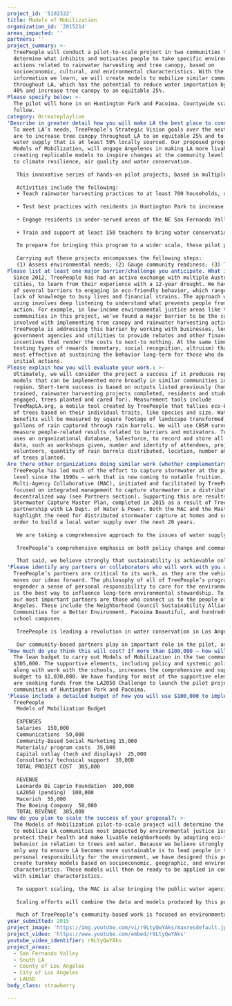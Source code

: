```yaml
---
project_id: '5102322'
title: Models of Mobilization
organization_id: '2015214'
areas_impacted: ''
partners: ''
project_summary: >-
  TreePeople will conduct a pilot-to-scale project in two communities that will
  determine what inhibits and motivates people to take specific environmental
  actions related to rainwater harvesting and tree canopy, based on
  socioeconomic, cultural, and environmental characteristics. With the
  information we learn, we will create models to mobilize similar communities
  throughout LA, which has the potential to reduce water importation by at least
  40% and increase tree canopy to an equitable 25%.
Please specify below: >-
  The pilot will hone in on Huntington Park and Pacoima. Countywide scaling to
  follow.
category: 0createplaylive
'Describe in greater detail how you will make LA the best place to connect:': >-
  To meet LA’s needs, TreePeople’s Strategic Vision goals over the next 10 years
  are to increase tree canopy throughout LA to an equitable 25% and to develop a
  water supply that is at least 50% locally sourced. Our proposed program,
  Models of Mobilization, will engage Angelenos in making LA more livable by
  creating replicable models to inspire changes at the community level related
  to climate resilience, air quality and water conservation. 
   
   This innovative series of hands-on pilot projects, based in multiple schools as well as two environmental justice areas, Huntington Park and Pacoima/NE San Fernando Valley, will develop models of community engagement to scale throughout LA County.
   
   Activities include the following:
   • Teach rainwater harvesting practices to at least 700 households, covering turf removal, drought-resistant landscaping, and rainwater harvesting techniques;
    
   • Test best practices with residents in Huntington Park to increase tree canopy through long-term stewardship of the urban forest through tree planting and tree care activities;
    
   • Engage residents in under-served areas of the NE San Fernando Valley to explore rainwater harvesting and landscape transformation at residences and schools;
   
   • Train and support at least 150 teachers to bring water conservation and recycling action projects to their classrooms and schoolyards; guide at least 4,000 students in projects on campus, impacting 150,000 students across LA County.
   
   To prepare for bringing this program to a wider scale, these pilot projects will use of Community Based Social Marketing practices through tree planting and tree care programs with local residents, as well as student training and teacher professional development in K-12 schools county-wide.
    
   Carrying out these projects encompasses the following steps: 
   (1) Assess environmental needs; (2) Gauge community readiness; (3) Test behavior change strategies; (4) Connect with new and current partners; (5) Educate and train communities about simple and practical ways to improve urgent and longer-term environmental issues; (6) Implement projects (turf removal, landscape transformation, rain barrel installation, tree planting and tree care) at residential, community, or school sites; (7) Follow-up with participants to analyze endurance of lifestyle changes; (8) Evaluate data based on socioeconomic and geographic characteristics; and (9) Create models for scaling up to effect larger change.
Please list at least one major barrier/challenge you anticipate. What is your strategy for overcoming these obstacles?: >-
  Since 2012, TreePeople has had an active exchange with multiple Australian
  cities, to learn from their experience with a 12-year drought. We have learned
  of several barriers to engaging in eco-friendly behavior, which range from
  lack of knowledge to busy lives and financial strains. The approach we are
  using involves deep listening to understand what prevents people from taking
  action. For example, in low-income environmental justice areas like the
  communities in this project, we’ve found a major barrier to be the cost
  involved with implementing tree canopy and rainwater harvesting activities.
  TreePeople is addressing this barrier by working with businesses, local
  government agencies and utilities to provide rebates and other financial
  incentives that render the costs to next-to nothing. At the same time, we are
  testing types of rewards (monetary, social recognition, altruism) that prove
  most effective at sustaining the behavior long-term for those who do take
  initial actions.
Please explain how you will evaluate your work.: >-
  Ultimately, we will consider the project a success if it produces replicable
  models that can be implemented more broadly in similar communities in the LA
  region. Short-term success is based on outputs listed previously (homeowners
  trained, rainwater harvesting projects completed, residents and students
  engaged, trees planted and cared for). Measurement tools include
  TreeMapLA.org, a mobile tool created by TreePeople that tallies eco-benefits
  of trees based on their individual traits, like species and size. Water
  benefits will be measured by square footage of landscape transformed, and/or
  gallons of rain captured through rain barrels. We will use CBSM surveys to
  measure people-related results related to barriers and motivators. TreePeople
  uses an organizational database, Salesforce, to record and store all program
  data, such as workshops given, number and identity of attendees, project
  volunteers, quantity of rain barrels distributed, location, number and species
  of trees planted.
Are there other organizations doing similar work (whether complementary or competitive)? What is unique about your proposed approach?: >-
  TreePeople has led much of the effort to capture stormwater at the parcel
  level since the 1990s – work that is now coming to notable fruition. A
  Multi-Agency Collaborative (MAC), initiated and facilitated by TreePeople is
  focused on integrated management to capture stormwater in a distributed,
  decentralized way (see Partners section). Supporting this are results of the
  Stormwater Capture Master Plan, completed in 2015 as a result of TreePeople’s
  partnership with LA Dept. of Water & Power. Both the MAC and the Master Plan
  highlight the need for distributed stormwater capture at homes and schools in
  order to build a local water supply over the next 20 years.
   
   We are taking a comprehensive approach to the issues of water supply and tree canopy, partnering with and training neighborhood councils, industry professionals, and home improvement stores to create a holistic nexus of support that will reach a maximum number of community members who will what they need to make water-friendly changes to their homes. This network will create a groundswell of “innovators”, which will lead to a large mobilization of the public to capture rainwater at home. 
   
   TreePeople’s comprehensive emphasis on both policy change and community engagement – a “top-down and bottom-up approach” is rare among environmental organizations. TreePeople’s role as a leader that coalesces people and guides them to take responsibility for their own homes, schools, and neighborhoods is unique. Nobody that we know in LA can fill those shoes at the present time. 
   
   That said, we believe strongly that sustainability is achievable only with an engaged, committed, educated, and prepared populace and we must work in partnership with other environmental and community organizations as well as government agencies in order to do so. TreePeople is the only nonprofit in LA that is touching upon all audiences – the schools, government agencies, corporate partners, the media and the general public – to drive change toward rainwater harvesting as well as a healthy tree canopy. There are other organizations, that are focused on planting and caring for trees and we often work together on a project basis - such as City Plants, Northeast Trees, and LA Conservation Corps. We also work regularly on water policy issues with Heal the Bay and Council for Watershed Health.
'Please identify any partners or collaborators who will work with you on this project. How much of the $100,000 grant award will each partner receive?': >-
  TreePeople’s partners are critical to its work, as they are the vehicle that
  moves our ideas forward. The philosophy of all of TreePeople’s programs is to
  engender a sense of personal responsibility to care for the environment, which
  is the best way to influence long-term environmental stewardship. To that end,
  our most important partners are those who connect us to the people of Los
  Angeles. These include the Neighborhood Council Sustainability Alliance,
  Communities for a Better Environment, Pacoima Beautiful, and hundreds of K-12
  school campuses. 
   
   TreePeople is leading a revolution in water conservation in Los Angeles, through a Multi-Agency Collaboration (MAC) with the three leading water agencies: LA Dept. of Water & Power, and LA County and LA City Public Works Departments. Other strategic relationships, including MOUs or other contracts, have been established with multiple government agencies including LA Unified School District Office of Sustainability, Metro Area Transit, US Forest Service (Angeles Forest), City of LA Dept. of Recreation & Parks, and City of Huntington Park. Industry and corporate partners include Tetra Tech, ARCSA (rainwater catchment professionals) and Macerich Malls. 
   
   Our community-based partners play an important role in the pilot, as they provide the milieu for our outreach efforts and they essentially have a ready-made constituency with clearly defined sociological indices. At the community level, TreePeople will provide trainings to homeowners, school children and water industry professionals. To do so, we are partnering with home improvement stores and retail malls, the American Rainwater Catchment Systems Association (ARCSA), plumbers’ union, and the Neighborhood Council Sustainability Alliance. Trainings will give audiences vital understanding of new technologies and practices related to landscape transformation, cistern installation and care, and proper use of multiple forms of water.
'How much do you think this will cost? If more than $100,000 – how will you cover the additional costs?': >-
  The lean budget to carry out Models of Mobilization in the two communities is
  $305,000. The supportive elements, including policy and systemic policy work,
  along with work with the schools, increases the comprehensive and supportive
  budget to $1,030,000. We have funding for most of the supportive elements but
  are seeking funds from the LA2050 Challenge to launch the pilot project in the
  communities of Huntington Park and Pacoima.
'Please include a detailed budget of how you will use $100,000 to implement this project.': |-
  TreePeople 
   Models of Mobilization Budget 
   
   EXPENSES 
   Salaries  150,000
   Communications  50,000
   Community-Based Social Marketing 15,000
   Materials/ program costs  35,000
   Capital outlay (tech and displays)  25,000
   Consultants/ technical support  30,000
   TOTAL PROJECT COST  305,000
   
   REVENUE 
   Leonardo Di Caprio Foundation  100,000
   LA2050 (pending)  100,000
   Macerich  55,000
   The Boeing Company  50,000
   TOTAL REVENUE  305,000
How do you plan to scale the success of your proposal?: >-
  The Models of Mobilization pilot-to-scale project will determine the best ways
  to mobilize LA communities most impacted by environmental justice issues to
  protect their health and make livable neighborhoods by adopting eco-friendly
  behavior in relation to trees and water. Because we believe strongly that the
  only way to ensure LA becomes more sustainable is to lead people in taking
  personal responsibility for the environment, we have designed this project to
  create turnkey models based on socioeconomic, geographic, and environmental
  characteristics. These models will then be ready to be applied in communities
  with similar characteristics. 
   
   To support scaling, the MAC is also bringing the public water agencies together to determine how to achieve similar goals at the systemic level. The MAC is helping to break down walls that have existed between these agencies – and their budgets – for decades. The long-term results could include more efficiency in resource management, along with funding to support community-based and home-based projects in our region that provide multiple benefits for the public, including water security, water quality, flood protection, energy efficiency, access to green space and local jobs.
   
   Scaling efforts will combine the data and models produced by this project with our “success formula” which multiplies the following: (a) Educating and engaging people with nature-based solutions (landscape transformation, rainwater capture, etc); (b) Developing and implementing communications tools and strategies to mobilize a critical mass; (c) Creating partnerships at the community and systemic levels for better urban ecosystem management; (d) Drive policy changes that promote green infrastructure at all government levels. 
   
   Much of TreePeople’s community-based work is focused on environmental justice areas, where pollution is high, eco-assets are low, and socioeconomic challenges are immense. When people think of human rights, they often think of civil liberties, workplace protections, and the right to happiness. Trees and water aren’t what usually come to mind. But it is trees and water – and their many benefits – that have a tremendous impact on wellness and health. Bringing people together for community projects that raise the environmental assets makes neighborhoods cleaner, healthier, and more livable.
year_submitted: 2015
project_image: 'https://img.youtube.com/vi/r9LtyQwYAks/maxresdefault.jpg'
project_video: 'https://www.youtube.com/embed/r9LtyQwYAks'
youtube_video_identifier: r9LtyQwYAks
project_areas:
  - San Fernando Valley
  - South LA
  - County of Los Angeles
  - City of Los Angeles
  - LAUSD
body_class: strawberry

---
```

